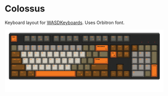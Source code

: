 # Colossus

Keyboard layout for [WASDKeyboards](http://www.wasdkeyboards.com/index.php/products/mechanical-keyboard/wasd-v2-104-key-custom-mechanical-keyboard.html). Uses Orbitron font.

![Preview](preview.png)
